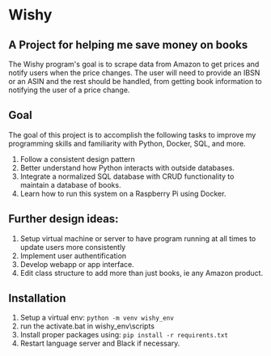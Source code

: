 # Wishy

## A Project for helping me save money on books

The Wishy program's goal is to scrape data from Amazon to get prices and notify users when the price changes. The user will need to provide an IBSN or an ASIN and the rest should be handled, from getting book information to notifying the user of a price change.

## Goal
The goal of this project is to accomplish 
the following tasks to improve my programming skills and familiarity with Python, Docker, SQL, and more.

1. Follow a consistent design pattern
2. Better understand how Python interacts with outside databases.
3. Integrate a normalized SQL database with CRUD functionality to maintain a database of books.
4. Learn how to run this system on a Raspberry Pi using Docker.

## Further design ideas:
1. Setup virtual machine or server to have program running at all times to update users more consistently
2. Implement user authentification
3. Develop webapp or app interface.
4. Edit class structure to add more than just books, ie any Amazon product.


## Installation
1. Setup a virtual env:
    `python -m venv wishy_env`
2. run the activate.bat in wishy_env\scripts
3. Install proper packages using: `pip install -r requirents.txt`
4. Restart language server and Black if necessary.
